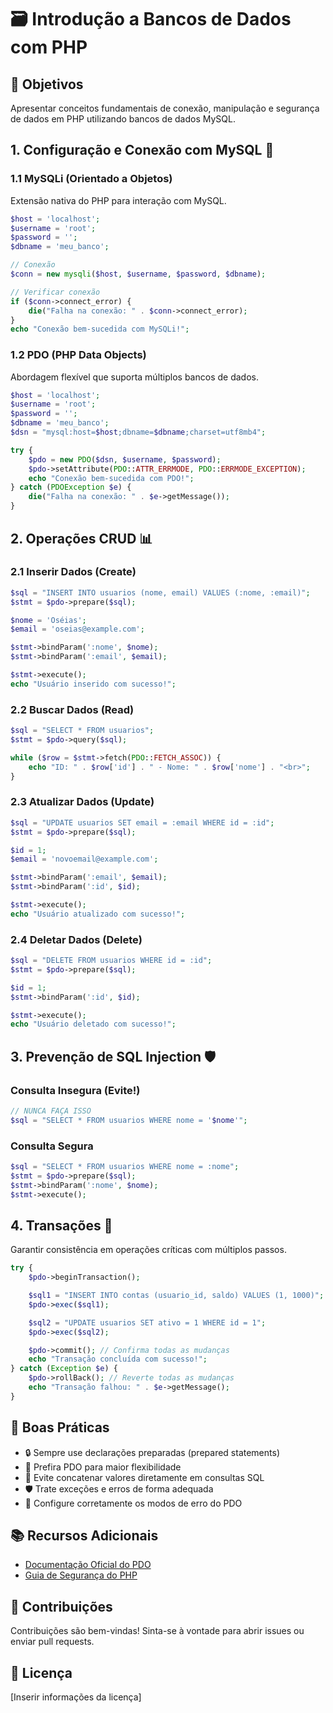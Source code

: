 # 🗃️ Introdução a Bancos de Dados com PHP

## 📌 Objetivos
Apresentar conceitos fundamentais de conexão, manipulação e segurança de dados em PHP utilizando bancos de dados MySQL.

## 1. Configuração e Conexão com MySQL 🔌

### 1.1 MySQLi (Orientado a Objetos)
Extensão nativa do PHP para interação com MySQL.

```php
$host = 'localhost';
$username = 'root';
$password = '';
$dbname = 'meu_banco';

// Conexão
$conn = new mysqli($host, $username, $password, $dbname);

// Verificar conexão
if ($conn->connect_error) {
    die("Falha na conexão: " . $conn->connect_error);
}
echo "Conexão bem-sucedida com MySQLi!";
```

### 1.2 PDO (PHP Data Objects)
Abordagem flexível que suporta múltiplos bancos de dados.

```php
$host = 'localhost';
$username = 'root';
$password = '';
$dbname = 'meu_banco';
$dsn = "mysql:host=$host;dbname=$dbname;charset=utf8mb4";

try {
    $pdo = new PDO($dsn, $username, $password);
    $pdo->setAttribute(PDO::ATTR_ERRMODE, PDO::ERRMODE_EXCEPTION);
    echo "Conexão bem-sucedida com PDO!";
} catch (PDOException $e) {
    die("Falha na conexão: " . $e->getMessage());
}
```

## 2. Operações CRUD 📊

### 2.1 Inserir Dados (Create)
```php
$sql = "INSERT INTO usuarios (nome, email) VALUES (:nome, :email)";
$stmt = $pdo->prepare($sql);

$nome = 'Oséias';
$email = 'oseias@example.com';

$stmt->bindParam(':nome', $nome);
$stmt->bindParam(':email', $email);

$stmt->execute();
echo "Usuário inserido com sucesso!";
```

### 2.2 Buscar Dados (Read)
```php
$sql = "SELECT * FROM usuarios";
$stmt = $pdo->query($sql);

while ($row = $stmt->fetch(PDO::FETCH_ASSOC)) {
    echo "ID: " . $row['id'] . " - Nome: " . $row['nome'] . "<br>";
}
```

### 2.3 Atualizar Dados (Update)
```php
$sql = "UPDATE usuarios SET email = :email WHERE id = :id";
$stmt = $pdo->prepare($sql);

$id = 1;
$email = 'novoemail@example.com';

$stmt->bindParam(':email', $email);
$stmt->bindParam(':id', $id);

$stmt->execute();
echo "Usuário atualizado com sucesso!";
```

### 2.4 Deletar Dados (Delete)
```php
$sql = "DELETE FROM usuarios WHERE id = :id";
$stmt = $pdo->prepare($sql);

$id = 1;
$stmt->bindParam(':id', $id);

$stmt->execute();
echo "Usuário deletado com sucesso!";
```

## 3. Prevenção de SQL Injection 🛡️

### Consulta Insegura (Evite!)
```php
// NUNCA FAÇA ISSO
$sql = "SELECT * FROM usuarios WHERE nome = '$nome'";
```

### Consulta Segura
```php
$sql = "SELECT * FROM usuarios WHERE nome = :nome";
$stmt = $pdo->prepare($sql);
$stmt->bindParam(':nome', $nome);
$stmt->execute();
```

## 4. Transações 🔄

Garantir consistência em operações críticas com múltiplos passos.

```php
try {
    $pdo->beginTransaction();

    $sql1 = "INSERT INTO contas (usuario_id, saldo) VALUES (1, 1000)";
    $pdo->exec($sql1);

    $sql2 = "UPDATE usuarios SET ativo = 1 WHERE id = 1";
    $pdo->exec($sql2);

    $pdo->commit(); // Confirma todas as mudanças
    echo "Transação concluída com sucesso!";
} catch (Exception $e) {
    $pdo->rollBack(); // Reverte todas as mudanças
    echo "Transação falhou: " . $e->getMessage();
}
```

## 🌟 Boas Práticas

- 🔒 Sempre use declarações preparadas (prepared statements)
- 📡 Prefira PDO para maior flexibilidade
- 🚫 Evite concatenar valores diretamente em consultas SQL
- 🛡️ Trate exceções e erros de forma adequada
- 🔐 Configure corretamente os modos de erro do PDO

## 📚 Recursos Adicionais

- [Documentação Oficial do PDO](https://www.php.net/manual/pt_BR/book.pdo.php)
- [Guia de Segurança do PHP](https://www.php.net/manual/pt_BR/security.database.php)

## 🤝 Contribuições

Contribuições são bem-vindas! Sinta-se à vontade para abrir issues ou enviar pull requests.

## 📄 Licença

[Inserir informações da licença]

